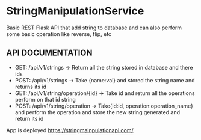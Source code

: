 # StringManipulationService
Basic REST Flask API that add string to database and can also perform some basic operation like reverse, flip, etc

## API DOCUMENTATION

- GET: /api/v1/strings -> Return all the string stored in database and there ids
- POST: /api/v1/strings -> Take {name:val} and stored the string name and returns its id
- GET: /api/v1/string/operation/{id} -> Take id and return all the operations perform on that id string
- POST: /api/v1/string/operation -> Take{id:id, operation:operation_name} and perform the operation and store the new string generated and return its id



App is deployed https://stringmainpulationapi.com/
